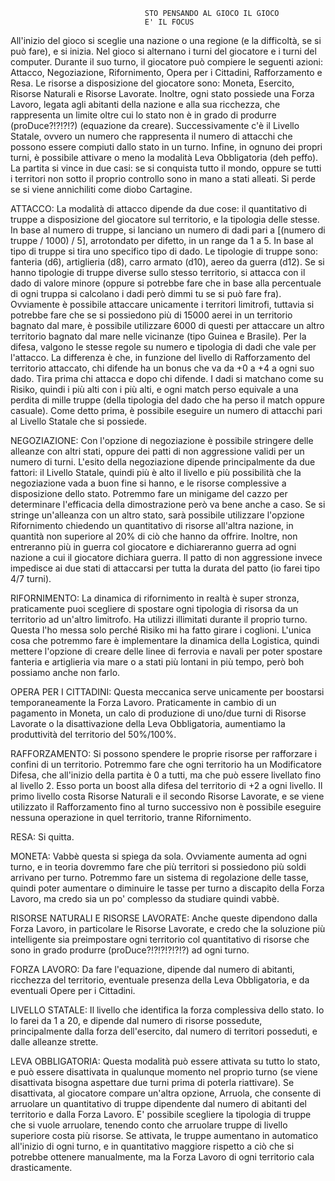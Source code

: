 			      			      STO PENSANDO AL GIOCO IL GIOCO
							      E' IL FOCUS

All'inizio del gioco si sceglie una nazione o una regione (e la difficoltà, se si può fare), e si inizia. Nel gioco si alternano i turni del giocatore e i turni del computer. Durante il suo turno, il giocatore può compiere le seguenti azioni: Attacco, Negoziazione, Rifornimento, Opera per i Cittadini, Rafforzamento e Resa. Le risorse a disposizione del giocatore sono: Moneta, Esercito, Risorse Naturali e Risorse Lavorate. Inoltre, ogni stato possiede una Forza Lavoro, legata agli abitanti della nazione e alla sua ricchezza, che rappresenta un limite oltre cui lo stato non è in grado di produrre (proDuce?!?!?!?) (equazione da creare). Successivamente c'è il Livello Statale, ovvero un numero che rappresenta il numero di attacchi che possono essere compiuti dallo stato in un turno. Infine, in ognuno dei propri turni, è possibile attivare o meno la modalità Leva Obbligatoria (deh peffo). La partita si vince in due casi: se si conquista tutto il mondo, oppure se tutti i territori non sotto il proprio controllo sono in mano a stati alleati. Si perde se si viene annichiliti come diobo Cartagine.

ATTACCO:
La modalità di attacco dipende da due cose: il quantitativo di truppe a disposizione del giocatore sul territorio, e la tipologia delle stesse. In base al numero di truppe, si lanciano un numero di dadi pari a [(numero di truppe / 1000) / 5], arrotondato per difetto, in un range da 1 a 5. In base al tipo di truppe si tira uno specifico tipo di dado. Le tipologie di truppe sono: fanteria (d6), artiglieria (d8), carro armato (d10), aereo da guerra (d12). Se si hanno tipologie di truppe diverse sullo stesso territorio, si attacca con il dado di valore minore (oppure si potrebbe fare che in base alla percentuale di ogni truppa si calcolano i dadi però dimmi tu se si può fare fra). Ovviamente è possibile attaccare unicamente i territori limitrofi, tuttavia si potrebbe fare che se si possiedono più di 15000 aerei in un territorio bagnato dal mare, è possibile utilizzare 6000 di questi per attaccare un altro territorio bagnato dal mare nelle vicinanze (tipo Guinea e Brasile). Per la difesa, valgono le stesse regole su numero e tipologia di dadi che vale per l'attacco. La differenza è che, in funzione del livello di Rafforzamento del territorio attaccato, chi difende ha un bonus che va da +0 a +4 a ogni suo dado. Tira prima chi attacca e dopo chi difende. I dadi si matchano come su Risiko, quindi i più alti con i più alti, e ogni match perso equivale a una perdita di mille truppe (della tipologia del dado che ha perso il match oppure casuale). Come detto prima, è possibile eseguire un numero di attacchi pari al Livello Statale che si possiede.

NEGOZIAZIONE: 
Con l'opzione di negoziazione è possibile stringere delle alleanze con altri stati, oppure dei patti di non aggressione validi per un numero di turni. L'esito della negoziazione dipende principalmente da due fattori: il Livello Statale, quindi più è alto il livello e più possibilità che la negoziazione vada a buon fine si hanno, e le risorse complessive a disposizione dello stato. Potremmo fare un minigame del cazzo per determinare l'efficacia della dimostrazione però va bene anche a caso. Se si stringe un'alleanza con un altro stato, sarà possibile utilizzare l'opzione Rifornimento chiedendo un quantitativo di risorse all'altra nazione, in quantità non superiore al 20% di ciò che hanno da offrire. Inoltre, non entreranno più in guerra col giocatore e dichiareranno guerra ad ogni nazione a cui il giocatore dichiara guerra. Il patto di non aggressione invece impedisce ai due stati di attaccarsi per tutta la durata del patto (io farei tipo 4/7 turni).

RIFORNIMENTO:
La dinamica di rifornimento in realtà è super stronza, praticamente puoi scegliere di spostare ogni tipologia di risorsa da un territorio ad un'altro limitrofo. Ha utilizzi illimitati durante il proprio turno. Questa l'ho messa solo perché Risiko mi ha fatto girare i coglioni. L'unica cosa che potremmo fare è implementare la dinamica della Logistica, quindi mettere l'opzione di creare delle linee di ferrovia e navali per poter spostare fanteria e artiglieria via mare o a stati più lontani in più tempo, però boh possiamo anche non farlo.

OPERA PER I CITTADINI:
Questa meccanica serve unicamente per boostarsi temporaneamente la Forza Lavoro. Praticamente in cambio di un pagamento in Moneta, un calo di produzione di uno/due turni di Risorse Lavorate o la disattivazione della Leva Obbligatoria, aumentiamo la produttività del territorio del 50%/100%.

RAFFORZAMENTO:
Si possono spendere le proprie risorse per rafforzare i confini di un territorio. Potremmo fare che ogni territorio ha un Modificatore Difesa, che all'inizio della partita è 0 a tutti, ma che può essere livellato fino al livello 2. Esso porta un boost alla difesa del territorio di +2 a ogni livello. Il primo livello costa Risorse Naturali e il secondo Risorse Lavorate, e se viene utilizzato il Rafforzamento fino al turno successivo non è possibile eseguire nessuna operazione in quel territorio, tranne Rifornimento.

RESA:
Si quitta.

MONETA:
Vabbè questa si spiega da sola. Ovviamente aumenta ad ogni turno, e in teoria dovremmo fare che più territori si possiedono più soldi arrivano per turno. Potremmo fare un sistema di regolazione delle tasse, quindi poter aumentare o diminuire le tasse per turno a discapito della Forza Lavoro, ma credo sia un po' complesso da studiare quindi vabbè.

RISORSE NATURALI E RISORSE LAVORATE:
Anche queste dipendono dalla Forza Lavoro, in particolare le Risorse Lavorate, e credo che la soluzione più intelligente sia preimpostare ogni territorio col quantitativo di risorse che sono in grado produrre (proDuce?!?!?!?!?!?) ad ogni turno.

FORZA LAVORO:
Da fare l'equazione, dipende dal numero di abitanti, ricchezza del territorio, eventuale presenza della Leva Obbligatoria, e da eventuali Opere per i Cittadini.

LIVELLO STATALE:
Il livello che identifica la forza complessiva dello stato. Io lo farei da 1 a 20, e dipende dal numero di risorse possedute, principalmente dalla forza dell'esercito, dal numero di territori posseduti, e dalle alleanze strette.

LEVA OBBLIGATORIA:
Questa modalità può essere attivata su tutto lo stato, e può essere disattivata in qualunque momento nel proprio turno (se viene disattivata bisogna aspettare due turni prima di poterla riattivare). Se disattivata, al giocatore compare un'altra opzione, Arruola, che consente di arruolare un quantitativo di truppe dipendente dal numero di abitanti del territorio e dalla Forza Lavoro. E' possibile scegliere la tipologia di truppe che si vuole arruolare, tenendo conto che arruolare truppe di livello superiore costa più risorse. Se attivata, le truppe aumentano in automatico all'inizio di ogni turno, e in quantitativo maggiore rispetto a ciò che si potrebbe ottenere manualmente, ma la Forza Lavoro di ogni territorio cala drasticamente.
